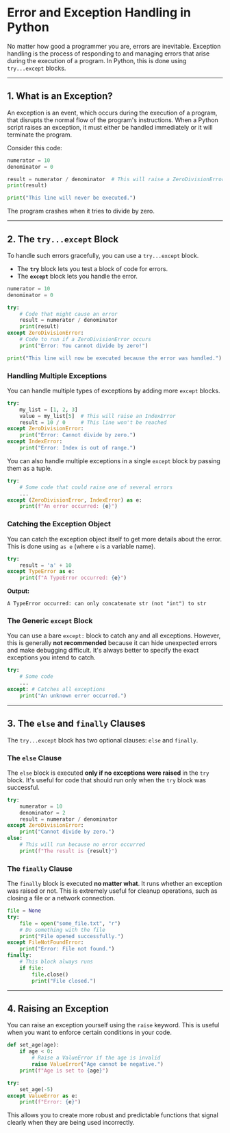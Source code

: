 # Error and Exception Handling in Python

No matter how good a programmer you are, errors are inevitable. Exception handling is the process of responding to and managing errors that arise during the execution of a program. In Python, this is done using `try...except` blocks.

---

## 1. What is an Exception?

An exception is an event, which occurs during the execution of a program, that disrupts the normal flow of the program's instructions. When a Python script raises an exception, it must either be handled immediately or it will terminate the program.

Consider this code:
```python
numerator = 10
denominator = 0

result = numerator / denominator  # This will raise a ZeroDivisionError
print(result)

print("This line will never be executed.")
```
The program crashes when it tries to divide by zero.

---

## 2. The `try...except` Block

To handle such errors gracefully, you can use a `try...except` block.

-   The **`try`** block lets you test a block of code for errors.
-   The **`except`** block lets you handle the error.

```python
numerator = 10
denominator = 0

try:
    # Code that might cause an error
    result = numerator / denominator
    print(result)
except ZeroDivisionError:
    # Code to run if a ZeroDivisionError occurs
    print("Error: You cannot divide by zero!")

print("This line will now be executed because the error was handled.")
```

### Handling Multiple Exceptions

You can handle multiple types of exceptions by adding more `except` blocks.

```python
try:
    my_list = [1, 2, 3]
    value = my_list[5]  # This will raise an IndexError
    result = 10 / 0     # This line won't be reached
except ZeroDivisionError:
    print("Error: Cannot divide by zero.")
except IndexError:
    print("Error: Index is out of range.")
```

You can also handle multiple exceptions in a single `except` block by passing them as a tuple.

```python
try:
    # Some code that could raise one of several errors
    ...
except (ZeroDivisionError, IndexError) as e:
    print(f"An error occurred: {e}")
```

### Catching the Exception Object

You can catch the exception object itself to get more details about the error. This is done using `as e` (where `e` is a variable name).

```python
try:
    result = 'a' + 10
except TypeError as e:
    print(f"A TypeError occurred: {e}")
```
**Output:**
```
A TypeError occurred: can only concatenate str (not "int") to str
```

### The Generic `except` Block

You can use a bare `except:` block to catch any and all exceptions. However, this is generally **not recommended** because it can hide unexpected errors and make debugging difficult. It's always better to specify the exact exceptions you intend to catch.

```python
try:
    # Some code
    ...
except: # Catches all exceptions
    print("An unknown error occurred.")
```

---

## 3. The `else` and `finally` Clauses

The `try...except` block has two optional clauses: `else` and `finally`.

### The `else` Clause

The `else` block is executed **only if no exceptions were raised** in the `try` block. It's useful for code that should run only when the `try` block was successful.

```python
try:
    numerator = 10
    denominator = 2
    result = numerator / denominator
except ZeroDivisionError:
    print("Cannot divide by zero.")
else:
    # This will run because no error occurred
    print(f"The result is {result}")
```

### The `finally` Clause

The `finally` block is executed **no matter what**. It runs whether an exception was raised or not. This is extremely useful for cleanup operations, such as closing a file or a network connection.

```python
file = None
try:
    file = open("some_file.txt", "r")
    # Do something with the file
    print("File opened successfully.")
except FileNotFoundError:
    print("Error: File not found.")
finally:
    # This block always runs
    if file:
        file.close()
        print("File closed.")
```

---

## 4. Raising an Exception

You can raise an exception yourself using the `raise` keyword. This is useful when you want to enforce certain conditions in your code.

```python
def set_age(age):
    if age < 0:
        # Raise a ValueError if the age is invalid
        raise ValueError("Age cannot be negative.")
    print(f"Age is set to {age}")

try:
    set_age(-5)
except ValueError as e:
    print(f"Error: {e}")
```
This allows you to create more robust and predictable functions that signal clearly when they are being used incorrectly.
